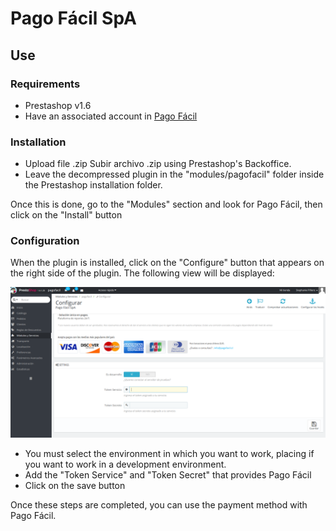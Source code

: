 # Pago Fácil SpA

## Use
### Requirements

- Prestashop v1.6
- Have an associated account in [Pago Fácil](https://dashboard.pagofacil.cl/)

### Installation

- Upload file .zip Subir archivo .zip using Prestashop's Backoffice.
- Leave the decompressed plugin in the "modules/pagofacil" folder inside the Prestashop installation folder.


Once this is done, go to the "Modules" section and look for Pago Fácil, then click on the "Install" button

### Configuration

When the plugin is installed, click on the "Configure" button that appears on the right side of the plugin. The following view will be displayed:

![Screenshot](readme/config.png)

- You must select the environment in which you want to work, placing if you want to work in a development environment.
- Add the "Token Service" and "Token Secret" that provides Pago Fácil
- Click on the save button

Once these steps are completed, you can use the payment method with Pago Fácil.
